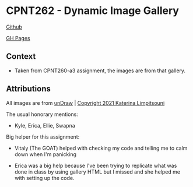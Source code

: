 # CPNT262 - Dynamic Image Gallery 

[Github](https://github.com/nerakmari/cpnt262-a2)

[GH Pages](https://nerakmari.github.io/cpnt262-a2/)

## Context 
- Taken from CPNT260-a3 assignment, the images are from that gallery. 

## Attributions 

All images are from [unDraw](https://undraw.co/illustrations) | [Copyright 2021 Katerina Limpitsouni](https://undraw.co/license)

The usual honorary mentions: 
- Kyle, Erica, Ellie, Swapna 

Big helper for this assignment:
- Vitaly (The GOAT) helped with checking my code and telling me to calm down when I'm panicking

- Erica was a big help because I've been trying to replicate what was done in class by using gallery HTML but I missed and she helped me with setting up the code.